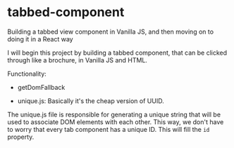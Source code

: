 # tabbed-component
Building a tabbed view component in Vanilla JS, and then moving on to doing it in a React way


I will begin this project by building a tabbed component, that can be clicked through like a brochure, in Vanilla JS and HTML. 

Functionality: 

- getDomFallback

- unique.js: Basically it's the cheap version of UUID. 

The unique.js file is responsible for generating a unique string that will be used to associate DOM elements with each other. This way, we don't have to worry that every tab component has a unique ID. This will fill the `id` property. 